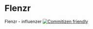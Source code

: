 # Flenzr
Flenzr - influenzer
[![Commitizen friendly](https://img.shields.io/badge/commitizen-friendly-brightgreen.svg)](http://commitizen.github.io/cz-cli/) 